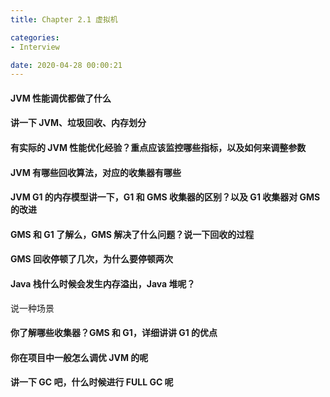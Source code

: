 ```yaml
---
title: Chapter 2.1 虚拟机

categories:
- Interview

date: 2020-04-28 00:00:21
---
```


#### JVM 性能调优都做了什么

#### 讲一下 JVM、垃圾回收、内存划分

#### 有实际的 JVM 性能优化经验？重点应该监控哪些指标，以及如何来调整参数

#### JVM 有哪些回收算法，对应的收集器有哪些

#### JVM G1 的内存模型讲一下，G1 和 GMS 收集器的区别？以及 G1 收集器对 GMS 的改进

#### GMS 和 G1 了解么，GMS 解决了什么问题？说一下回收的过程

#### GMS 回收停顿了几次，为什么要停顿两次

#### Java 栈什么时候会发生内存溢出，Java 堆呢？
说一种场景

#### 你了解哪些收集器？GMS 和 G1，详细讲讲 G1 的优点

#### 你在项目中一般怎么调优 JVM 的呢

#### 讲一下 GC 吧，什么时候进行 FULL GC 呢